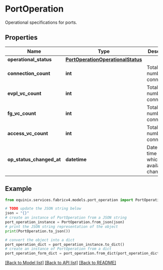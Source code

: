 # PortOperation

Operational specifications for ports.

## Properties

Name | Type | Description | Notes
------------ | ------------- | ------------- | -------------
**operational_status** | [**PortOperationOperationalStatus**](PortOperationOperationalStatus.md) |  | [optional] 
**connection_count** | **int** | Total number of connections. | [optional] 
**evpl_vc_count** | **int** | Total number of connections. | [optional] 
**fg_vc_count** | **int** | Total number of connections. | [optional] 
**access_vc_count** | **int** | Total number of connections. | [optional] 
**op_status_changed_at** | **datetime** | Date and time at which port availability changed. | [optional] 

## Example

```python
from equinix.services.fabricv4.models.port_operation import PortOperation

# TODO update the JSON string below
json = "{}"
# create an instance of PortOperation from a JSON string
port_operation_instance = PortOperation.from_json(json)
# print the JSON string representation of the object
print(PortOperation.to_json())

# convert the object into a dict
port_operation_dict = port_operation_instance.to_dict()
# create an instance of PortOperation from a dict
port_operation_form_dict = port_operation.from_dict(port_operation_dict)
```
[[Back to Model list]](../README.md#documentation-for-models) [[Back to API list]](../README.md#documentation-for-api-endpoints) [[Back to README]](../README.md)


